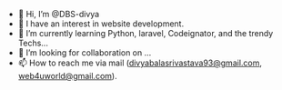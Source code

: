 - 👋 Hi, I’m @DBS-divya
- 👀 I have an interest in website development.
- 🌱 I’m currently learning Python, laravel, Codeignator, and the trendy Techs...
- 💞️ I’m looking for collaboration on ...
- 📫 How to reach me via mail (divyabalasrivastava93@gmail.com, web4uworld@gmail.com).

<!---
DBS-divya/Angelina-div is a ✨ special ✨ repository because its `README.md` (this file) appears on your GitHub profile.
You can click the Preview link to take a look at your changes.
--->
